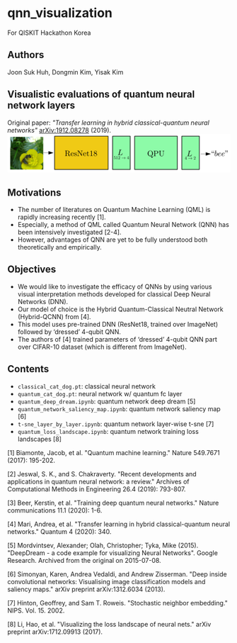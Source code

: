 # qnn_visualization
For QISKIT Hackathon Korea

## Authors
Joon Suk Huh, Dongmin Kim, Yisak Kim

## Visualistic evaluations of quantum neural network layers
Original paper: *"Transfer learning in hybrid classical-quantum neural networks"* [arXiv:1912.08278](https://arxiv.org/abs/1912.08278) (2019).
![Figure](figure_c2q_notebook.png)

## Motivations
* The number of literatures on Quantum Machine Learning (QML) is rapidly increasing recently [1].
* Especially, a method of QML called Quantum Neural Network (QNN) has been intensively investigated [2-4].
* However, advantages of QNN are yet to be fully understood both theoretically and empirically.

## Objectives
* We would like to investigate the efficacy of QNNs by using various visual interpretation methods developed for classical Deep Neural Networks (DNN).
* Our model of choice is the Hybrid Quantum-Classical Neutral Network (Hybrid-QCNN) from [4].
* This model uses pre-trained DNN (ResNet18, trained over ImageNet) followed by ‘dressed’ 4-qubit QNN. 
* The authors of [4] trained parameters of ‘dressed’ 4-qubit QNN part over CIFAR-10 dataset (which is different from ImageNet).

## Contents
* `classical_cat_dog.pt`: classical neural network
* `quantum_cat_dog.pt`: neural network w/ quantum fc layer
* `quantum_deep_dream.ipynb`: quantum network deep dream [5]
* `quantum_network_saliency_map.ipynb`: quantum network saliency map [6]
* `t-sne_layer_by_layer.ipynb`: quantum network layer-wise t-sne [7]
* `quantum_loss_landscape.ipynb`: quantum network training loss landscapes [8]

<a id="1">[1]</a> 
Biamonte, Jacob, et al. "Quantum machine learning." Nature 549.7671 (2017): 195-202.

<a id="2">[2]</a> 
Jeswal, S. K., and S. Chakraverty. "Recent developments and applications in quantum neural network: a review." Archives of Computational Methods in Engineering 26.4 (2019): 793-807.

<a id="3">[3]</a> 
Beer, Kerstin, et al. "Training deep quantum neural networks." Nature communications 11.1 (2020): 1-6.

<a id="4">[4]</a> 
Mari, Andrea, et al. "Transfer learning in hybrid classical-quantum neural networks." Quantum 4 (2020): 340.

<a id="5">[5]</a> 
Mordvintsev, Alexander; Olah, Christopher; Tyka, Mike (2015). "DeepDream - a code example for visualizing Neural Networks". Google Research. Archived from the original on 2015-07-08.

<a id="6">[6]</a> 
Simonyan, Karen, Andrea Vedaldi, and Andrew Zisserman. "Deep inside convolutional networks: Visualising image classification models and saliency maps." arXiv preprint arXiv:1312.6034 (2013).

<a id="7">[7]</a> 
Hinton, Geoffrey, and Sam T. Roweis. "Stochastic neighbor embedding." NIPS. Vol. 15. 2002.

<a id="8">[8]</a> 
Li, Hao, et al. "Visualizing the loss landscape of neural nets." arXiv preprint arXiv:1712.09913 (2017).
